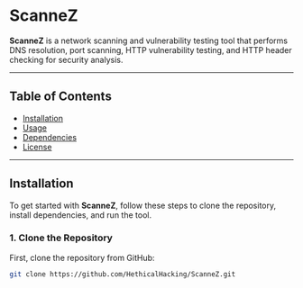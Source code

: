 # ScanneZ

**ScanneZ** is a network scanning and vulnerability testing tool that performs DNS resolution, port scanning, HTTP vulnerability testing, and HTTP header checking for security analysis.

---

## **Table of Contents**

- [Installation](#installation)
- [Usage](#usage)
- [Dependencies](#dependencies)
- [License](#license)

---

## **Installation**

To get started with **ScanneZ**, follow these steps to clone the repository, install dependencies, and run the tool.

### **1. Clone the Repository**

First, clone the repository from GitHub:

```bash
git clone https://github.com/HethicalHacking/ScanneZ.git
